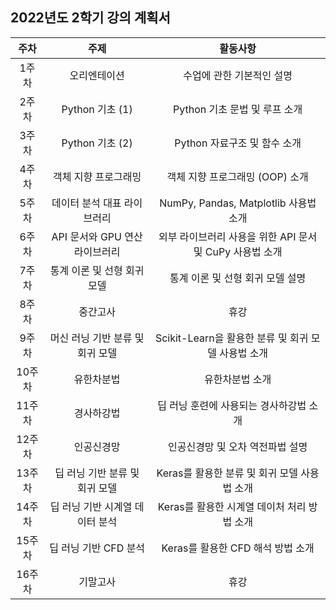 ## 2022년도 2학기 강의 계획서

|주차|주제|활동사항|
|:---:|:---:|:---:|
|1주차|오리엔테이션|수업에 관한 기본적인 설명|
|2주차|Python 기초 (1)|Python 기초 문법 및 루프 소개|
|3주차|Python 기초 (2)|Python 자료구조 및 함수 소개|
|4주차|객체 지향 프로그래밍|객체 지향 프로그래밍 (OOP) 소개|
|5주차|데이터 분석 대표 라이브러리|NumPy, Pandas, Matplotlib 사용법 소개|
|6주차|API 문서와 GPU 연산 라이브러리|외부 라이브러리 사용을 위한 API 문서 및 CuPy 사용법 소개|
|7주차|통계 이론 및 선형 회귀 모델|통계 이론 및 선형 회귀 모델 설명|
|8주차|중간고사|휴강|
|9주차|머신 러닝 기반 분류 및 회귀 모델|Scikit-Learn을 활용한 분류 및 회귀 모델 사용법 소개|
|10주차|유한차분법|유한차분법 소개|
|11주차|경사하강법|딥 러닝 훈련에 사용되는 경사하강법 소개|
|12주차|인공신경망|인공신경망 및 오차 역전파법 설명|
|13주차|딥 러닝 기반 분류 및 회귀 모델|Keras를 활용한 분류 및 회귀 모델 사용법 소개|
|14주차|딥 러닝 기반 시계열 데이터 분석|Keras를 활용한 시계열 데이처 처리 방법 소개|
|15주차|딥 러닝 기반 CFD 분석|Keras를 활용한 CFD 해석 방법 소개|
|16주차|기말고사|휴강|
